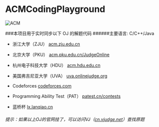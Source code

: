 ACMCodingPlayground
====
![ACM](http://acm.fzu.edu.cn/ouracm/upload/53c18599b3c86.png)


###本项目用于实时同步以下 OJ 的解题代码
######主要语言: C/C++/Java

* 浙江大学（ZJU）
<a href="http://acm.zju.edu.cn/" target="_blank">acm.zju.edu.cn</a>

* 北京大学（PKU）
<a href="http://acm.pku.edu.cn/JudgeOnline/" target="_blank">acm.pku.edu.cn/JudgeOnline</a>

* 杭州电子科技大学（HDU）
<a href="http://acm.hdu.edu.cn/" target="_blank">acm.hdu.edu.cn</a>

* 美国弗吉尼亚大学（UVA）
<a href="http://uva.onlinejudge.org/" target="_blank">uva.onlinejudge.org</a>

* Codeforces
<a href="http://codeforces.com/" target="_blank">codeforces.com</a>

* Programming Ability Test（PAT）
<a href="https://www.patest.cn/contests" target="_blank">patest.cn/contests</a>

* 蓝桥杯
<a href="http://lx.lanqiao.cn/" target="_blank">lx.lanqiao.cn</a>

###### 提示：如果以上OJ的官网挂了，可以访问VJ（<a href="https://cn.vjudge.net/" target="_blank">cn.vjudge.net</a>）查找原题

